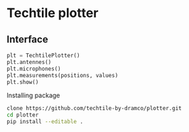 # Techtile plotter

## Interface

```python
plt = TechtilePlotter()
plt.antennes()
plt.microphones()
plt.measurements(positions, values)
plt.show()
```


Installing package

```sh
clone https://github.com/techtile-by-dramco/plotter.git
cd plotter
pip install --editable .
```
